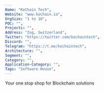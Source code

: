 ```yaml
--- 
Name: "KoChain Tech", 
Website: "www.kochain.io", 
OrgSize: "1 to 10", 
POC: "", 
Projects: "", 
Address: "Zug, Switzerland", 
Twitter: "https://twitter.com/kochaintech", 
Discord: "",
Telegram: "https://t.me/kochaintech", 
Architecture: "",  
Segment: "", 
Category: "", 
Application-Category: "", 
Tags: "Software House",
--- 
```

<!--lang:en--> 
Your one stop shop for Blockchain solutions
<!--lang:es--] 

<!--lang:de--] 

<!--lang:fr--] 

<!--lang:pl--] 

<!--lang:uk--] 

[!--lang:*--> 